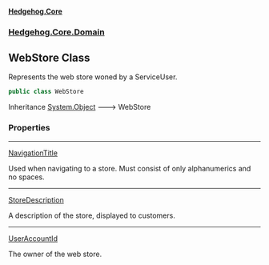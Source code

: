 #### [Hedgehog.Core](index.md 'index')
### [Hedgehog.Core.Domain](Hedgehog_Core_Domain.md 'Hedgehog.Core.Domain')
## WebStore Class
Represents the web store woned by a ServiceUser.  
```csharp
public class WebStore
```

Inheritance [System.Object](https://docs.microsoft.com/en-us/dotnet/api/System.Object 'System.Object') &#129106; WebStore  
### Properties

***
[NavigationTitle](Hedgehog_Core_Domain_WebStore_NavigationTitle.md 'Hedgehog.Core.Domain.WebStore.NavigationTitle')

Used when navigating to a store. Must consist of only alphanumerics and no spaces.  

***
[StoreDescription](Hedgehog_Core_Domain_WebStore_StoreDescription.md 'Hedgehog.Core.Domain.WebStore.StoreDescription')

A description of the store, displayed to customers.  

***
[UserAccountId](Hedgehog_Core_Domain_WebStore_UserAccountId.md 'Hedgehog.Core.Domain.WebStore.UserAccountId')

The owner of the web store.  
